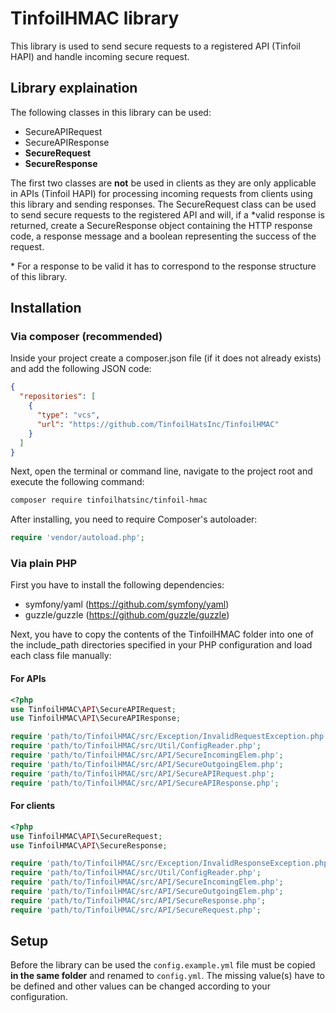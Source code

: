 TinfoilHMAC library
===================

This library is used to send secure requests to a registered API (Tinfoil HAPI) and handle incoming secure request.

## Library explaination

The following classes in this library can be used:
* SecureAPIRequest
* SecureAPIResponse
* **SecureRequest**
* **SecureResponse**

The first two classes are **not** be used in clients as they are only applicable in APIs (Tinfoil HAPI) for processing 
incoming requests from clients using this library and sending responses.
The SecureRequest class can be used to send secure requests to the registered API and will, if a *valid response is 
returned, create a SecureResponse object containing the HTTP response code, a response message and a boolean 
representing the success of the request.

\* For a response to be valid it has to correspond to the response structure of this library.

## Installation

### Via composer (recommended)

Inside your project create a composer.json file (if it does not already exists) and add the following JSON code:
```json
{
  "repositories": [
    {
      "type": "vcs",
      "url": "https://github.com/TinfoilHatsInc/TinfoilHMAC"
    }
  ]
}
```

Next, open the terminal or command line, navigate to the project root and execute the following command: 
```bash
composer require tinfoilhatsinc/tinfoil-hmac
```

After installing, you need to require Composer's autoloader:
```php
require 'vendor/autoload.php';
```

### Via plain PHP

First you have to install the following dependencies:
* symfony/yaml (https://github.com/symfony/yaml)
* guzzle/guzzle (https://github.com/guzzle/guzzle)

Next, you have to copy the contents of the TinfoilHMAC folder into one of the include_path directories specified in 
your PHP configuration and load each class file manually:

#### For APIs
```php
<?php
use TinfoilHMAC\API\SecureAPIRequest;
use TinfoilHMAC\API\SecureAPIResponse;

require 'path/to/TinfoilHMAC/src/Exception/InvalidRequestException.php';
require 'path/to/TinfoilHMAC/src/Util/ConfigReader.php';
require 'path/to/TinfoilHMAC/src/API/SecureIncomingElem.php';
require 'path/to/TinfoilHMAC/src/API/SecureOutgoingElem.php';
require 'path/to/TinfoilHMAC/src/API/SecureAPIRequest.php';
require 'path/to/TinfoilHMAC/src/API/SecureAPIResponse.php';
```

#### For clients
```php
<?php
use TinfoilHMAC\API\SecureRequest;
use TinfoilHMAC\API\SecureResponse;

require 'path/to/TinfoilHMAC/src/Exception/InvalidResponseException.php';
require 'path/to/TinfoilHMAC/src/Util/ConfigReader.php';
require 'path/to/TinfoilHMAC/src/API/SecureIncomingElem.php';
require 'path/to/TinfoilHMAC/src/API/SecureOutgoingElem.php';
require 'path/to/TinfoilHMAC/src/API/SecureResponse.php';
require 'path/to/TinfoilHMAC/src/API/SecureRequest.php';
```

## Setup

Before the library can be used the `config.example.yml` file must be copied **in the same folder** and renamed to 
`config.yml`. The missing value(s) have to be defined and other values can be changed according to your configuration.